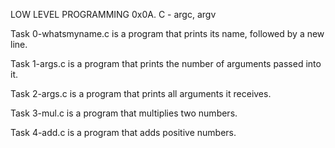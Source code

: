 LOW LEVEL PROGRAMMING 0x0A. C - argc, argv

Task 0-whatsmyname.c is a program that prints its name, followed by a new line.

Task 1-args.c is a program that prints the number of arguments passed into it.

Task 2-args.c is a program that prints all arguments it receives.

Task 3-mul.c is a program that multiplies two numbers.

Task 4-add.c is a program that adds positive numbers.
